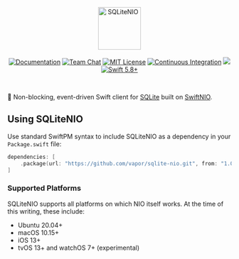 <p align="center">
<picture>
  <source media="(prefers-color-scheme: dark)" srcset="https://github.com/vapor/sqlite-nio/assets/1130717/84529505-7534-456f-a065-c06cc84f3c0d">
  <source media="(prefers-color-scheme: light)" srcset="https://github.com/vapor/sqlite-nio/assets/1130717/a839372c-5f79-4e59-8cf7-db44af8f20a9">
  <img src="https://github.com/vapor/sqlite-nio/assets/1130717/a839372c-5f79-4e59-8cf7-db44af8f20a9" height="96" alt="SQLiteNIO">
</picture> 
<br>
<br>
<a href="https://docs.vapor.codes/4.0/"><img src="https://design.vapor.codes/images/readthedocs.svg" alt="Documentation"></a>
<a href="https://discord.gg/vapor"><img src="https://design.vapor.codes/images/discordchat.svg" alt="Team Chat"></a>
<a href="LICENSE"><img src="https://design.vapor.codes/images/mitlicense.svg" alt="MIT License"></a>
<a href="https://github.com/vapor/sqlite-nio/actions/workflows/test.yml"><img src="https://img.shields.io/github/actions/workflow/status/vapor/sqlite-nio/test.yml?event=push&style=plastic&logo=github&label=tests&logoColor=%23ccc" alt="Continuous Integration"></a>
<a href="https://codecov.io/github/vapor/sqlite-nio"><img src="https://img.shields.io/codecov/c/github/vapor/sqlite-nio?style=plastic&logo=codecov&label=codecov"></a>
<a href="https://swift.org"><img src="https://design.vapor.codes/images/swift58up.svg" alt="Swift 5.8+"></a>
</p>

<br>

🐬 Non-blocking, event-driven Swift client for [SQLite](https://sqlite.org) built on [SwiftNIO](https://github.com/apple/swift-nio).

## Using SQLiteNIO

Use standard SwiftPM syntax to include SQLiteNIO as a dependency in your `Package.swift` file:

```swift
dependencies: [
    .package(url: "https://github.com/vapor/sqlite-nio.git", from: "1.0.0")
]
```

### Supported Platforms

SQLiteNIO supports all platforms on which NIO itself works. At the time of this writing, these include:

- Ubuntu 20.04+
- macOS 10.15+
- iOS 13+
- tvOS 13+ and watchOS 7+ (experimental)
